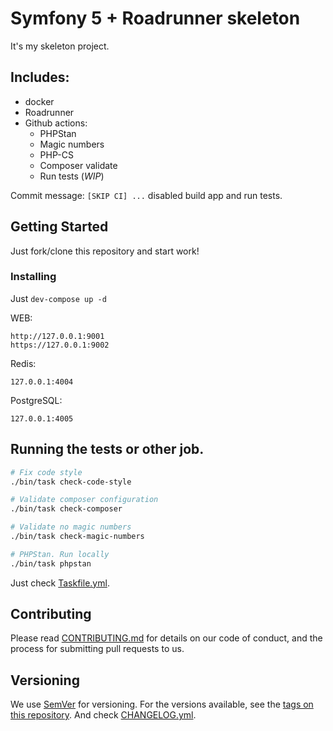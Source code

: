 # Symfony 5 + Roadrunner skeleton

It's my skeleton project.

## Includes:
- docker
- Roadrunner
- Github actions:
  - PHPStan
  - Magic numbers
  - PHP-CS
  - Composer validate
  - Run tests (*WIP*)

Commit message: `[SKIP CI] ...` disabled build app and run tests.


## Getting Started

Just fork/clone this repository and start work!


### Installing

Just `dev-compose up -d`

WEB:
```
http://127.0.0.1:9001
https://127.0.0.1:9002
```
Redis:
```
127.0.0.1:4004
```
PostgreSQL:
```
127.0.0.1:4005
```

## Running the tests or other job.

```bash
# Fix code style
./bin/task check-code-style

# Validate composer configuration
./bin/task check-composer

# Validate no magic numbers
./bin/task check-magic-numbers

# PHPStan. Run locally
./bin/task phpstan
```

Just check [Taskfile.yml](./Taskfile.md).


## Contributing

Please read [CONTRIBUTING.md](https://gist.github.com/PurpleBooth/b24679402957c63ec426) for details on our code of conduct, and the process for submitting pull requests to us.

## Versioning

We use [SemVer](http://semver.org/) for versioning. For the versions available, see the [tags on this repository](https://github.com/densul/symfony-roadrunner-skeleton/tags). 
And check [CHANGELOG.yml](./CHANGELOG.md).
